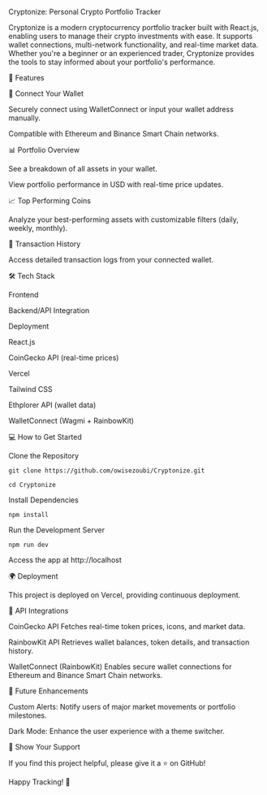 Cryptonize: Personal Crypto Portfolio Tracker



Cryptonize is a modern cryptocurrency portfolio tracker built with React.js, enabling users to manage their crypto investments with ease. It supports wallet connections, multi-network functionality, and real-time market data. Whether you're a beginner or an experienced trader, Cryptonize provides the tools to stay informed about your portfolio's performance.


	
🚀 Features

🔗 Connect Your Wallet

   Securely connect using WalletConnect or input your wallet address manually.

   Compatible with Ethereum and Binance Smart Chain networks.


📊 Portfolio Overview

   See a breakdown of all assets in your wallet.

   View portfolio performance in USD with real-time price updates.


📈 Top Performing Coins

   Analyze your best-performing assets with customizable filters (daily, weekly, monthly).


📜 Transaction History

   Access detailed transaction logs from your connected wallet.


🛠️ Tech Stack

   Frontend

   Backend/API Integration

   Deployment

   React.js

   CoinGecko API (real-time prices)

   Vercel

   Tailwind CSS

   Ethplorer API (wallet data)

   WalletConnect (Wagmi + RainbowKit)

💻 How to Get Started

   Clone the Repository

    git clone https://github.com/owisezoubi/Cryptonize.git  
    
    cd Cryptonize

Install Dependencies
  
    npm install

Run the Development Server

    npm run dev

  Access the app at http://localhost



🌍 Deployment

   This project is deployed on Vercel, providing continuous deployment.



🔌 API Integrations

   CoinGecko API
      Fetches real-time token prices, icons, and market data.

   RainbowKit API
      Retrieves wallet balances, token details, and transaction history.

   WalletConnect (RainbowKit)
      Enables secure wallet connections for Ethereum and Binance Smart Chain networks.



🎯 Future Enhancements

   Custom Alerts: Notify users of major market movements or portfolio milestones.

   Dark Mode: Enhance the user experience with a theme switcher.




🌟 Show Your Support

   If you find this project helpful, please give it a ⭐ on GitHub!

Happy Tracking! 🚀
